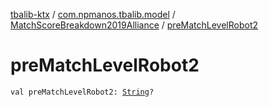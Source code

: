 [tbalib-ktx](../../index.md) / [com.npmanos.tbalib.model](../index.md) / [MatchScoreBreakdown2019Alliance](index.md) / [preMatchLevelRobot2](./pre-match-level-robot2.md)

# preMatchLevelRobot2

`val preMatchLevelRobot2: `[`String`](https://kotlinlang.org/api/latest/jvm/stdlib/kotlin/-string/index.html)`?`